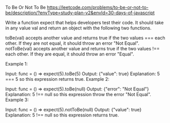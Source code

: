 To Be Or Not To Be
https://leetcode.com/problems/to-be-or-not-to-be/description/?envType=study-plan-v2&envId=30-days-of-javascript

Write a function expect that helps developers test their code. It should take in any value val and return an object with the following two functions.

toBe(val) accepts another value and returns true if the two values === each other. If they are not equal, it should throw an error "Not Equal".
notToBe(val) accepts another value and returns true if the two values !== each other. If they are equal, it should throw an error "Equal".


Example 1:

Input: func = () => expect(5).toBe(5)
Output: {"value": true}
Explanation: 5 === 5 so this expression returns true.
Example 2:

Input: func = () => expect(5).toBe(null)
Output: {"error": "Not Equal"}
Explanation: 5 !== null so this expression throw the error "Not Equal".
Example 3:

Input: func = () => expect(5).notToBe(null)
Output: {"value": true}
Explanation: 5 !== null so this expression returns true.